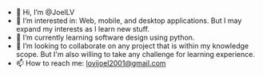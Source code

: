 - 👋 Hi, I’m @JoelLV
- 👀 I’m interested in: Web, mobile, and desktop applications. But I may expand my interests as I learn new stuff.
- 🌱 I’m currently learning software design using python.
- 💞️ I’m looking to collaborate on any project that is within my knowledge scope. But I'm also willing to take any challenge for learning experience.
- 📫 How to reach me: lovijoel2001@gmail.com

<!---
JoelLV/JoelLV is a ✨ special ✨ repository because its `README.md` (this file) appears on your GitHub profile.
You can click the Preview link to take a look at your changes.
--->
